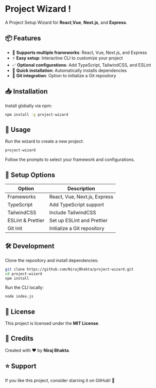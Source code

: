 # Project Wizard !

A Project Setup Wizard for **React**,**Vue**, **Next.js**, and **Express**.
## 📦 Features  
- 🎨 **Supports multiple frameworks**: React, Vue, Next.js, and Express  
- ⚡ **Easy setup**: Interactive CLI to customize your project  
- ✅ **Optional configurations**: Add TypeScript, TailwindCSS, and ESLint  
- 🚀 **Quick installation**: Automatically installs dependencies  
- 🔧 **Git integration**: Option to initialize a Git repository  

## 📥 Installation  
Install globally via npm:  
```sh
npm install -g project-wizard
```  

## 🚀 Usage  
Run the wizard to create a new project:  
```sh
project-wizard
```  
Follow the prompts to select your framework and configurations.  

## 🔧 Setup Options  
| Option           | Description |
|-----------------|-------------|
| Frameworks      | React, Vue, Next.js, Express |
| TypeScript      | Add TypeScript support |
| TailwindCSS     | Include TailwindCSS |
| ESLint & Prettier | Set up ESLint and Prettier |
| Git Init        | Initialize a Git repository |


## 🛠️ Development  
Clone the repository and install dependencies:  
```sh
git clone https://github.com/NirajBhakta/project-wizard.git
cd project-wizard
npm install
```  
Run the CLI locally:  
```sh
node index.js
```  

## 📜 License  
This project is licensed under the **MIT License**.  

## 💙 Credits  
Created with ❤️ by **Niraj Bhakta**.  

## ⭐ Support  
If you like this project, consider starring it on GitHub! 🌟  
